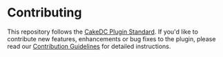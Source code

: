 # Contributing

This repository follows the [CakeDC Plugin Standard](http://cakedc.com/plugins). If you'd like to contribute new features, enhancements or bug fixes to the plugin, please read our [Contribution Guidelines](http://cakedc.com/plugins) for detailed instructions.

